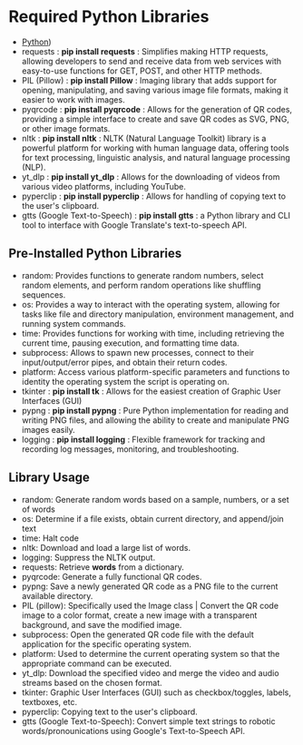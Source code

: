 # Required Python Libraries

- [Python]([https://www.python.org/))
- requests : **pip install requests** : Simplifies making HTTP requests, allowing developers to send and receive data from web services with easy-to-use functions for GET, POST, and other HTTP methods.
- PIL (Pillow) : **pip install Pillow** : Imaging library that adds support for opening, manipulating, and saving various image file formats, making it easier to work with images.
- pyqrcode : **pip install pyqrcode** : Allows for the generation of QR codes, providing a simple interface to create and save QR codes as SVG, PNG, or other image formats.
- nltk : **pip install nltk** : NLTK (Natural Language Toolkit) library is a powerful platform for working with human language data, offering tools for text processing, linguistic analysis, and natural language processing (NLP).
- yt_dlp : **pip install yt_dlp** : Allows for the downloading of videos from various video platforms, including YouTube.
- pyperclip : **pip install pyperclip** : Allows for handling of copying text to the user's clipboard.
- gtts (Google Text-to-Speech) : **pip install gtts** : a Python library and CLI tool to interface with Google Translate's text-to-speech API.

## Pre-Installed Python Libraries

- random: Provides functions to generate random numbers, select random elements, and perform random operations like shuffling sequences.
- os: Provides a way to interact with the operating system, allowing for tasks like file and directory manipulation, environment management, and running system commands.
- time: Provides functions for working with time, including retrieving the current time, pausing execution, and formatting time data.
- subprocess: Allows to spawn new processes, connect to their input/output/error pipes, and obtain their return codes.
- platform: Access various platform-specific parameters and functions to identity the operating system the script is operating on.
- tkinter : **pip install tk** : Allows for the easiest creation of Graphic User Interfaces (GUI)
- pypng : **pip install pypng** : Pure Python implementation for reading and writing PNG files, and allowing the ability to create and manipulate PNG images easily.
- logging : **pip install logging** : Flexible framework for tracking and recording log messages, monitoring, and troubleshooting.

## Library Usage

- random: Generate random words based on a sample, numbers, or a set of words
- os: Determine if a file exists, obtain current directory, and append/join text
- time: Halt code
- nltk: Download and load a large list of words.
- logging: Suppress the NLTK output.
- requests: Retrieve **words** from a dictionary.
- pyqrcode: Generate a fully functional QR codes.
- pypng: Save a newly generated QR code as a PNG file to the current available directory.
- PIL (pillow): Specifically used the Image class | Convert the QR code image to a color format, create a new image with a transparent background, and save the modified image.
- subprocess: Open the generated QR code file with the default application for the specific operating system.
- platform: Used to determine the current operating system so that the appropriate command can be executed.
- yt_dlp: Download the specified video and merge the video and audio streams based on the chosen format.
- tkinter: Graphic User Interfaces (GUI) such as checkbox/toggles, labels, textboxes, etc.
- pyperclip: Copying text to the user's clipboard. 
- gtts (Google Text-to-Speech): Convert simple text strings to robotic words/pronounications using Google's Text-to-Speech API.
